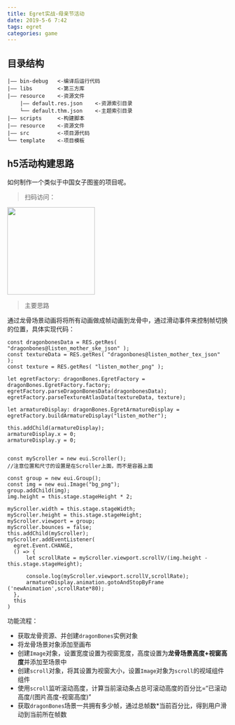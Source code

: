 ```yaml
---
title: Egret实战-母亲节活动
date: 2019-5-6 7:42
tags: egret
categories: game
---
```


## 目录结构

```
|—— bin-debug   <-编译后运行代码
|—— libs        <-第三方库
|—— resource    <-资源文件
    |—— default.res.json    <-资源索引目录
    └── default.thm.json    <-主题索引目录
|—— scripts     <-构建脚本
|—— resource    <-资源文件
|—— src         <-项目源代码
└── template    <-项目模板
```

## h5活动构建思路

如何制作一个类似于中国女子图鉴的项目呢。

> 扫码访问：

<img width="200" src="https://s10.mogucdn.com/mlcdn/c45406/190506_2dl50cg7c5b79kf58a050fgch92ib_400x400.png" />

> 主要思路

通过龙骨场景动画将将所有动画做成帧动画到龙骨中，通过滑动事件来控制帧切换的位置，具体实现代码：

```
const dragonbonesData = RES.getRes( "dragonbones@listen_mother_ske_json" );  
const textureData = RES.getRes( "dragonbones@listen_mother_tex_json" );  
const texture = RES.getRes( "listen_mother_png" );

let egretFactory: dragonBones.EgretFactory = dragonBones.EgretFactory.factory;
egretFactory.parseDragonBonesData(dragonbonesData);  
egretFactory.parseTextureAtlasData(textureData, texture);

let armatureDisplay: dragonBones.EgretArmatureDisplay = egretFactory.buildArmatureDisplay("listen_mother");

this.addChild(armatureDisplay);
armatureDisplay.x = 0;
armatureDisplay.y = 0;

   	
const myScroller = new eui.Scroller();
//注意位置和尺寸的设置是在Scroller上面，而不是容器上面
   
const group = new eui.Group();
const img = new eui.Image("bg_png");
group.addChild(img);
img.height = this.stage.stageHeight * 2;
   
myScroller.width = this.stage.stageWidth;
myScroller.height = this.stage.stageHeight;
myScroller.viewport = group;
myScroller.bounces = false;
this.addChild(myScroller);   
myScroller.addEventListener(
  egret.Event.CHANGE, 
  () => {
      let scrollRate = myScroller.viewport.scrollV/(img.height - this.stage.stageHeight);
     
      console.log(myScroller.viewport.scrollV,scrollRate);
      armatureDisplay.animation.gotoAndStopByFrame ('newAnimation',scrollRate*80);
  },
  this
)
```

功能流程：

* 获取龙骨资源、并创建`dragonBones`实例对象
* 将龙骨场景对象添加至画布
* 创建`Image`对象，设置宽度设置为视窗宽度，高度设置为**龙骨场景高度+视窗高度**并添加至场景中
* 创建`scroll`对象，将其设置为视窗大小，设置`Image`对象为`scroll`的视域组件组件
* 使用`scroll`监听滚动高度，计算当前滚动条占总可滚动高度的百分比=“已滚动高度/(图片高度-视窗高度)”
* 获取`dragonBones`场景一共拥有多少帧，通过总帧数*当前百分比，得到用户滑动到当前所在帧数

